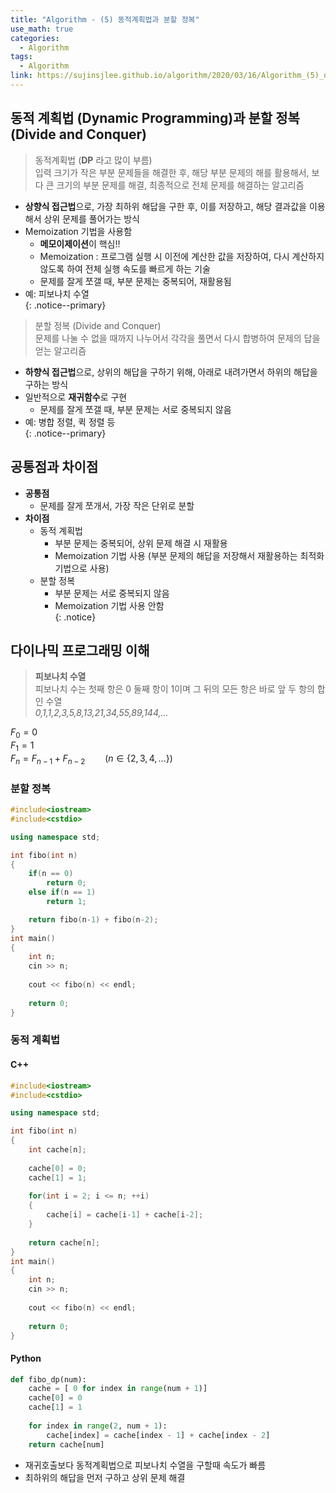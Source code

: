 ```yaml
---
title: "Algorithm - (5) 동적계획법과 분할 정복"
use_math: true
categories:
  - Algorithm
tags:
  - Algorithm
link: https://sujinsjlee.github.io/algorithm/2020/03/16/Algorithm_(5)_dp_dc/
---
```


## 동적 계획법 (Dynamic Programming)과 분할 정복 (Divide and Conquer)

> 동적계획법 (**DP** 라고 많이 부름)  
> 입력 크기가 작은 부분 문제들을 해결한 후, 해당 부분 문제의 해를 활용해서, 보다 큰 크기의 부분 문제를 해결, 최종적으로 전체 문제를 해결하는 알고리즘  


- **상향식 접근법**으로, 가장 최하위 해답을 구한 후, 이를 저장하고, 해당 결과값을 이용해서 상위 문제를 풀어가는 방식   
- Memoization 기법을 사용함  
	- **메모이제이션**이 핵심!!  
	- Memoization : 프로그램 실행 시 이전에 계산한 값을 저장하여, 다시 계산하지 않도록 하여 전체 실행 속도를 빠르게 하는 기술  
	- 문제를 잘게 쪼갤 때, 부분 문제는 중복되어, 재활용됨  
- 예: 피보나치 수열  
{: .notice--primary}

> 분할 정복 (Divide and Conquer)  
>문제를 나눌 수 없을 때까지 나누어서 각각을 풀면서 다시 합병하여 문제의 답을 얻는 알고리즘  


- **하향식 접근법**으로, 상위의 해답을 구하기 위해, 아래로 내려가면서 하위의 해답을 구하는 방식  
- 일반적으로 **재귀함수**로 구현  
  - 문제를 잘게 쪼갤 때, 부분 문제는 서로 중복되지 않음  
- 예: 병합 정렬, 퀵 정렬 등  
{: .notice--primary}

	
## 공통점과 차이점 
- **공통점**  
  - 문제를 잘게 쪼개서, 가장 작은 단위로 분할  
- **차이점**  
  - 동적 계획법  
    - 부분 문제는 중복되어, 상위 문제 해결 시 재활용  
    - Memoization 기법 사용 (부분 문제의 해답을 저장해서 재활용하는 최적화 기법으로 사용)  
  - 분할 정복  
    - 부분 문제는 서로 중복되지 않음  
    - Memoization 기법 사용 안함  
{: .notice}


## 다이나믹 프로그래밍 이해  
> **피보나치 수열**  
> 피보나치 수는 첫째 항은 0 둘째 항이 1이며 그 뒤의 모든 항은 바로 앞 두 항의 합인 수열   
> *0,1,1,2,3,5,8,13,21,34,55,89,144,...*  


$F_0=0$  
$F_1=1$  
$F_n=F_{n-1}+F_{n-2}\qquad(n\in\{2,3,4,\dots\})$  


### 분할 정복 

```cpp
#include<iostream>
#include<cstdio>

using namespace std;

int fibo(int n)
{
	if(n == 0)
		return 0;
	else if(n == 1)
		return 1;

	return fibo(n-1) + fibo(n-2);
}
int main()
{
	int n;
	cin >> n;
	
	cout << fibo(n) << endl;
	
	return 0;
}
```


### 동적 계획법

#### C++  

```cpp
#include<iostream>
#include<cstdio>

using namespace std;

int fibo(int n)
{
	int cache[n];
	
	cache[0] = 0;
	cache[1] = 1;
	
	for(int i = 2; i <= n; ++i)
	{
		cache[i] = cache[i-1] + cache[i-2];
	}
	
	return cache[n];
}
int main()
{
	int n;
	cin >> n;
	
	cout << fibo(n) << endl;
	
	return 0;
}
```

#### Python  

```python
def fibo_dp(num):
    cache = [ 0 for index in range(num + 1)]
    cache[0] = 0
    cache[1] = 1
    
    for index in range(2, num + 1):
        cache[index] = cache[index - 1] + cache[index - 2]
    return cache[num]
```

* 재귀호출보다 동적계획법으로 피보나치 수열을 구할때 속도가 빠름  
* 최하위의 해답을 먼저 구하고 상위 문제 해결   